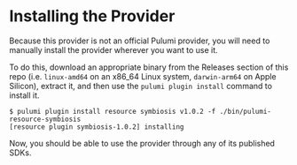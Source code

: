 # Installing the Provider

Because this provider is not an official Pulumi provider, you will need to
manually install the provider wherever you want to use it.

To do this, download an appropriate binary from the Releases section of this
repo (i.e. `linux-amd64` on an x86_64 Linux system, `darwin-arm64` on Apple
Silicon), extract it, and then use the `pulumi plugin install` command to
install it.

```shell
$ pulumi plugin install resource symbiosis v1.0.2 -f ./bin/pulumi-resource-symbiosis
[resource plugin symbiosis-1.0.2] installing
```

Now, you should be able to use the provider through any of its published SDKs.

